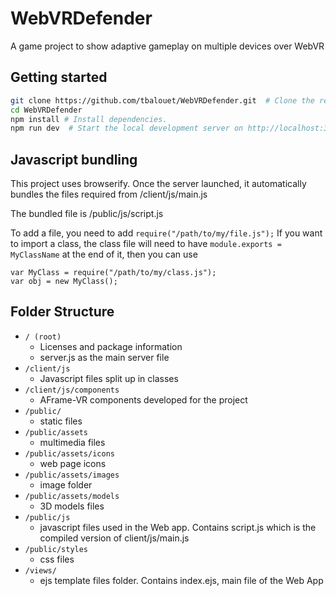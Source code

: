 # WebVRDefender
A game project to show adaptive gameplay on multiple devices over WebVR


Getting started
------------------------------
 ```sh
git clone https://github.com/tbalouet/WebVRDefender.git  # Clone the repository.
cd WebVRDefender
npm install # Install dependencies.
npm run dev  # Start the local development server on http://localhost:3000
```

Javascript bundling
------------------------------
This project uses browserify. Once the server launched, it automatically bundles the files required from /client/js/main.js

The bundled file is /public/js/script.js

To add a file, you need to add ``require("/path/to/my/file.js");``
If you want to import a class, the class file will need to have ``module.exports = MyClassName`` at the end of it, then you can use 
```
var MyClass = require("/path/to/my/class.js");
var obj = new MyClass();
```

Folder Structure
----------------

 * `/ (root)`
   * Licenses and package information
   * server.js as the main server file
 * `/client/js`
   * Javascript files split up in classes
 * `/client/js/components`
   * AFrame-VR components developed for the project
 * `/public/`
   * static files
 * `/public/assets`
   * multimedia files
 * `/public/assets/icons`
   * web page icons
 * `/public/assets/images`
   * image folder
 * `/public/assets/models`
   * 3D models files
 * `/public/js`
   * javascript files used in the Web app. Contains script.js which is the compiled version of client/js/main.js
 * `/public/styles`
   * css files
 * `/views/`
   * ejs template files folder. Contains index.ejs, main file of the Web App
